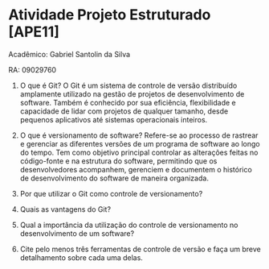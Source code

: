 # Atividade Projeto Estruturado [APE11]

Acadêmico: Gabriel Santolin da Silva

RA: 09029760

1. O que é Git?
O Git é um sistema de controle de versão distribuído amplamente utilizado na gestão de projetos de desenvolvimento de software. Também é conhecido por sua eficiência, flexibilidade e capacidade de lidar com projetos de qualquer tamanho, desde pequenos aplicativos até sistemas operacionais inteiros.

2. O que é versionamento de software?
Refere-se ao processo de rastrear e gerenciar as diferentes versões de um programa de software ao longo do tempo. Tem como objetivo principal controlar as alterações feitas no código-fonte e na estrutura do software, permitindo que os desenvolvedores acompanhem, gerenciem e documentem o histórico de desenvolvimento do software de maneira organizada.

3. Por que utilizar o Git como controle de versionamento?

4. Quais as vantagens do Git?

5. Qual a importância da utilização do controle de versionamento no desenvolvimento de um software?

6. Cite pelo menos três ferramentas de controle de versão e faça um breve detalhamento sobre cada uma delas.